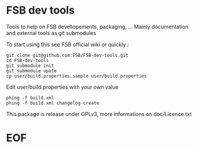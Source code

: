 FSB dev tools
=============
Tools to help on FSB devellopements, packaging, ...
Mainly documentation and external tools as git submodules

To start using this see FSB official wiki or quickly :

	git clone git@github.com:FSB/FSB-dev-tools.git
	cd FSB-dev-tools
	git submodule init
	git submodule upate
	cp user/build.properties.sample user/build.properties

Edit user/build.properties with your own value

	phing -f build.xml
	phing -f build.xml changelog-create

This package is release under GPLv3, more informations on doc/Licence.txt

# EOF
